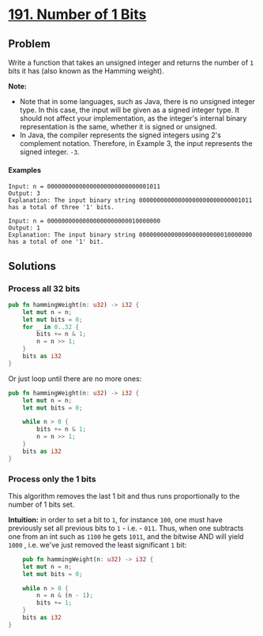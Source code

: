 # [191. Number of 1 Bits](https://leetcode.com/problems/number-of-1-bits/)

## Problem

Write a function that takes an unsigned integer and returns the number of `1`
bits it has (also known as the Hamming weight).

**Note:**

* Note that in some languages, such as Java, there is no unsigned integer type.
  In this case, the input will be given as a signed integer type. It should not
  affect your implementation, as the integer's internal binary representation is
  the same, whether it is signed or unsigned.
* In Java, the compiler represents the signed integers using 2's complement
  notation. Therefore, in Example 3, the input represents the signed integer.
  `-3`.

#### Examples

```text
Input: n = 00000000000000000000000000001011
Output: 3
Explanation: The input binary string 00000000000000000000000000001011 has a total of three '1' bits.
```

```text
Input: n = 00000000000000000000000010000000
Output: 1
Explanation: The input binary string 00000000000000000000000010000000 has a total of one '1' bit.
```

## Solutions

### Process all 32 bits

```rust
pub fn hammingWeight(n: u32) -> i32 {
    let mut n = n;
    let mut bits = 0;
    for _ in 0..32 {
        bits += n & 1;
        n = n >> 1;
    }
    bits as i32
}
```

Or just loop until there are no more ones:

```rust
pub fn hammingWeight(n: u32) -> i32 {
    let mut n = n;
    let mut bits = 0;

    while n > 0 {
        bits += n & 1;
        n = n >> 1;
    }
    bits as i32
}
```

### Process only the 1 bits

This algorithm removes the last 1 bit and thus runs proportionally to the number
of 1 bits set.

**Intuition:** in order to set a bit to `1`, for instance `100`, one must have
previously set all previous bits to `1` - i.e. -  `011`. Thus, when one
subtracts one from an int such as `1100` he gets `1011`, and the bitwise AND
will yield `1000` , i.e. we've just removed the least significant `1` bit:

```rust
    pub fn hammingWeight(n: u32) -> i32 {
    let mut n = n;
    let mut bits = 0;

    while n > 0 {
        n = n & (n - 1);
        bits += 1;
    }
    bits as i32
}
```


